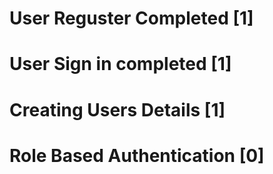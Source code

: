 # User Reguster Completed [1]
# User Sign in completed [1]
# Creating Users Details [1]
# Role Based Authentication [0]